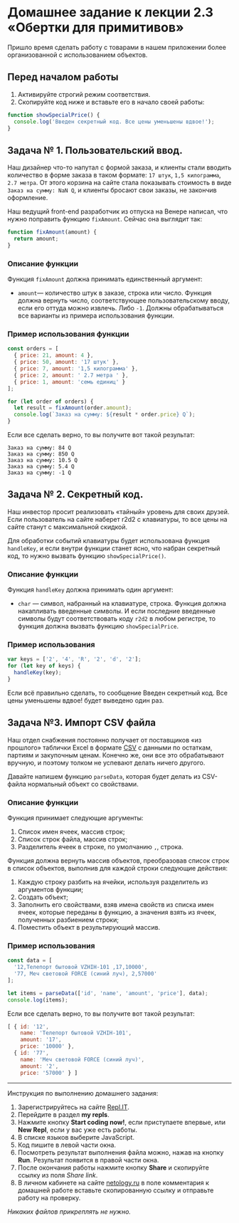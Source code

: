 # Домашнее задание к лекции 2.3 «Обертки для примитивов»

Пришло время сделать работу с товарами в нашем приложении более организованной с использованием объектов.

## Перед началом работы
1. Активируйте строгий режим соответствия.
2. Скопируйте код ниже и вставьте его в начало своей работы:
```javascript
function showSpecialPrice() {
  console.log('Введен секретный код. Все цены уменьшены вдвое!');
}
```

## Задача № 1. Пользовательский ввод.
Наш дизайнер что-то напутал с формой заказа, и клиенты стали вводить количество в форме заказа в таком формате: `17 штук`, `1,5 килограмма`, `2.7 метра`. От этого корзина на сайте стала показывать стоимость в виде `Заказ на сумму: NaN Q`, и клиенты бросают свои заказы, не закончив оформление.

Наш ведущий front-end разработчик из отпуска на Венере написал, что нужно поправить функцию `fixAmount`. Сейчас она выглядит так:

```javascript
function fixAmount(amount) {
  return amount;
}
```

### Описание функции
Функция `fixAmount` должна принимать единственный аргумент:
* `amount`— количество штук в заказе, строка или число.
Функция должна вернуть число, соответствующее пользовательскому вводу, если его оттуда можно извлечь. Либо `-1`. Должны обрабатываться все варианты из примера использования функции.

### Пример использования функции
```javascript
const orders = [
  { price: 21, amount: 4 },
  { price: 50, amount: '17 штук' },
  { price: 7, amount: '1,5 килограмма' },
  { price: 2, amount: ' 2.7 метра ' },
  { price: 1, amount: 'семь единиц' }
];

for (let order of orders) {
  let result = fixAmount(order.amount);
  console.log(`Заказ на сумму: ${result * order.price} Q`);
}
```

Если все сделать верно, то вы получите вот такой результат:

```
Заказ на сумму: 84 Q
Заказ на сумму: 850 Q
Заказ на сумму: 10.5 Q
Заказ на сумму: 5.4 Q
Заказ на сумму: -1 Q
```

## Задача № 2. Секретный код.
Наш инвестор просит реализовать «тайный» уровень для своих друзей. Если пользователь на сайте наберет r2d2 с клавиатуры, то все цены на сайте станут с максимальной скидкой.

Для обработки событий клавиатуры будет использована функция `handleKey`, и если внутри функции станет ясно, что набран секретный код, то нужно вызвать функцию `showSpecialPrice()`.

### Описание функции
Функция `handleKey` должна принимать один аргумент:
* `char` — символ, набранный на клавиатуре, строка.
Функция должна накапливать введенные символы. И если последние введенные символы будут соответствовать коду `r2d2` в любом регистре, то функция должна вызвать функцию `showSpecialPrice`.

### Пример использования
```javascript
var keys = ['2', '4', 'R', '2', 'd', '2'];
for (let key of keys) {
  handleKey(key);
}
```
Если всё правильно сделать, то сообщение Введен секретный код. Все цены уменьшены вдвое! будет выведено один раз.

## Задача №3. Импорт CSV файла
Наш отдел снабжения постоянно получает от поставщиков «из прошлого» таблички Excel в формате [CSV](https://ru.wikipedia.org/wiki/CSV) с данными по остаткам, партиям и закупочным ценам. Конечно же, они все это обрабатывают вручную, и поэтому толком не успевают делать ничего другого.

Давайте напишем функцию `parseData`, которая будет делать из CSV-файла нормальный объект со свойствами.

### Описание функции
Функция принимает следующие аргументы:

1. Cписок имен ячеек, массив строк;
2. Cписок строк файла, массив строк;
3. Разделитель ячеек в строке, по умолчанию `,`, строка.

Функция должна вернуть массив объектов, преобразовав список строк в список объектов, выполнив для каждой строки следующие действия:

1. Каждую строку разбить на ячейки, используя разделитель из аргументов функции;
2. Создать объект;
3. Заполнить его свойствами, взяв имена свойств из списка имен ячеек, которые переданы в функцию, а значения взять из ячеек, полученных разбиением строки;
4. Поместить объект в результирующий массив.

### Пример использования
```javascript
const data = [
  '12,Телепорт бытовой VZHIH-101 ,17,10000',
  '77, Меч световой FORCE (синий луч), 2,57000'
];

let items = parseData(['id', 'name', 'amount', 'price'], data);
console.log(items);
```

Если все сделать верно, то вы получите вот такой результат:

```javascript
[ { id: '12',
    name: 'Телепорт бытовой VZHIH-101',
    amount: '17',
    price: '10000' },
  { id: '77',
    name: 'Меч световой FORCE (синий луч)',
    amount: '2',
    price: '57000' } ]
```

---
Инструкция по выполнению домашнего задания:

1. Зарегистрируйтесь на сайте [Repl.IT](https://repl.it/).
2. Перейдите в раздел **my repls**.
3. Нажмите кнопку **Start coding now!**, если приступаете впервые, или **New Repl**, если у вас уже есть работы.
4. В списке языков выберите JavaScript.
5. Код пишите в левой части окна.
6. Посмотреть результат выполнения файла можно, нажав на кнопку **Run**. Результат появится в правой части окна.
7. После окончания работы нажмите кнопку **Share** и скопируйте ссылку из поля *Share link*.
8. В личном кабинете на сайте [netology.ru](http://netology.ru/) в поле комментария к домашней работе вставьте скопированную ссылку и отправьте работу на проверку.

*Никаких файлов прикреплять не нужно.*